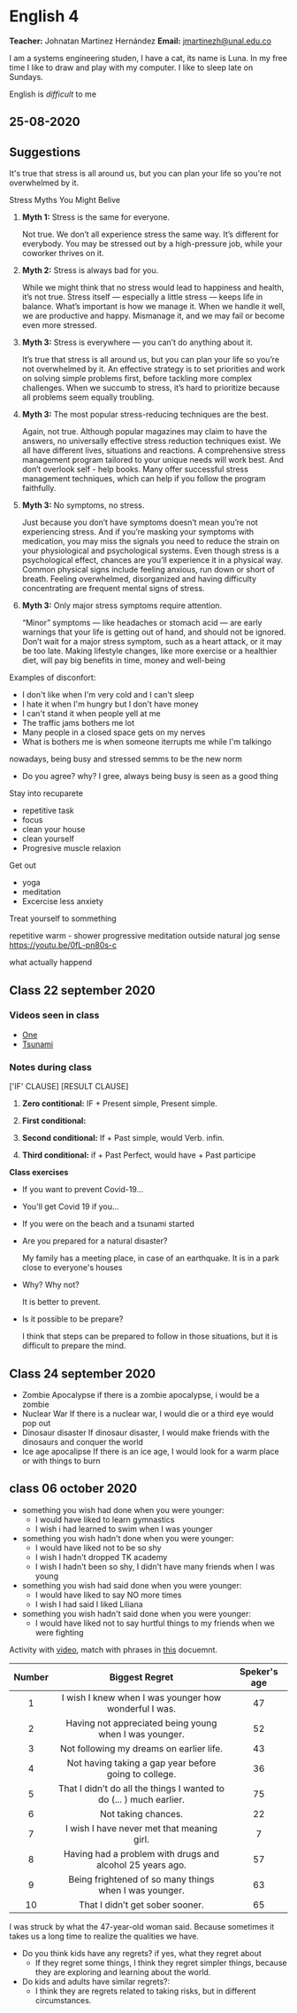 # English 4

**Teacher:** Johnatan Martinez Hernández
**Email:** jmartinezh@unal.edu.co

I am a systems engineering studen, I have a cat, its name is Luna.
In my free time I like to draw and play with my computer. I like to sleep late on
Sundays.

English is *difficult* to me

## 25-08-2020
## Suggestions


It's true that stress is all around us, but you can plan your life so
you're not overwhelmed by it.

Stress Myths You Might Belive

1. **Myth 1:** Stress is the same for everyone.

    Not true. We don’t all experience stress the same way. It’s different for
    everybody. You may be stressed out by a high-pressure job, while  your
    coworker thrives on it.

2. **Myth 2:** Stress is always bad for you.

    While we might think that no stress would lead to happiness and health, it’s
    not  true. Stress itself — especially a little stress — keeps life in balance.
    What’s important is how we manage it. When we handle it well, we are
    productive and happy. Mismanage it, and we may fail or become even more
    stressed.

3. **Myth 3:** Stress is everywhere — you can’t do anything about it.

   It’s true that stress is all around us, but you can plan your life so you’re
   not overwhelmed by it. An effective strategy is to set priorities and work on
   solving simple problems first, before tackling more complex challenges. When we
   succumb to stress, it’s hard to prioritize because all problems seem equally
   troubling.

4. **Myth 3:** The most popular stress-reducing techniques are the best.

   Again, not true. Although popular magazines may claim to have the answers, no
   universally effective stress reduction techniques exist. We all have different
   lives, situations and reactions. A comprehensive stress management program
   tailored to your unique needs will work best. And don’t overlook self - help
   books. Many offer successful stress management techniques, which can help if
   you follow the program faithfully.

5. **Myth 3:** No symptoms, no stress.

   Just because you don’t have symptoms doesn’t mean you’re not experiencing
   stress. And if you’re masking your symptoms with medication, you may miss the
   signals you need to reduce the strain on your physiological and psychological
   systems. Even though stress is a psychological effect, chances are you’ll
   experience it in a physical way. Common physical signs include feeling anxious,
   run down or short of breath. Feeling overwhelmed, disorganized and having
   difficulty concentrating are frequent mental signs of stress.

6. **Myth 3:** Only major stress symptoms require attention.

   “Minor” symptoms — like headaches or stomach acid — are early warnings that
   your life is getting out of hand, and should not be ignored. Don’t wait for a
   major stress symptom, such as a heart attack, or it may be too late. Making
   lifestyle changes, like more exercise or a healthier diet, will pay big
   benefits in time, money and well-being


Examples of disconfort:

* I don't like when I'm very cold and I can't sleep
* I hate it when I'm hungry but I don't have money
* I can't stand it when people yell at me
* The traffic jams bothers me lot
* Many people in a closed space gets on my nerves
* What is bothers me is when someone iterrupts me while I'm talkingo

nowadays, being busy and stressed semms to be the new norm

* Do you agree? why?
  I gree, always being busy is seen as a good thing


Stay into recuparete

- repetitive task
- focus
- clean your house
- clean yourself
- Progresive muscle relaxion

Get out
- yoga
- meditation
- Excercise less anxiety

Treat yourself to sommething

repetitive
warm - shower
progressive
meditation
outside
natural
jog
sense
https://youtu.be/0fL-pn80s-c

what actually happend

## Class 22 september 2020

### Videos seen in class

- [One](https://youtu.be/FH3ThwR99LM)
- [Tsunami](https://video.nationalgeographic.com/video/news/101-videos/00000144-0a30-d3cb-a96c-7b3dc88c0000)

### Notes during class

['IF' CLAUSE] [RESULT CLAUSE]

1. **Zero contitional:**
   IF + Present simple,  Present simple.
2. **First conditional:**

3. **Second conditional:**
   If + Past simple, would Verb. infin.
4. **Third conditional:**
   if + Past Perfect, would have + Past participe


**Class exercises**

- If you want to prevent Covid-19...
- You'll get Covid 19 if you...
- If you were on the beach and a tsunami started
- Are you prepared for a natural disaster?

  My family has a meeting place, in case of an earthquake. It is in a park close to everyone's houses
- Why? Why not?

  It is better to prevent.
- Is it possible to be prepare?

  I think that steps can be prepared to follow in those situations, but it is difficult to prepare the mind.

## Class 24 september 2020

* Zombie Apocalypse
  if there is a zombie apocalypse, i would be a zombie
* Nuclear War
  If there is a nuclear war, I would die or a third eye would pop out
* Dinosaur disaster
  If dinosaur disaster, I would make friends with the dinosaurs and conquer the
  world
* Ice age apocalipse
  If there is an ice age, I would look for a warm place or with things to burn

## class 06 october 2020

- something you wish had done when you were younger:
  - I would have liked to learn gymnastics
  - I wish i had learned to swim when I was younger
- something you wish hadn't done when you were younger:
  - I would have liked not to be so shy
  - I wish I hadn't dropped TK academy
  - I wish I hadn't been so shy, I didn't have many friends when I was young
- something you wish had said done when you were younger:
  - I would have liked to say NO more times
  - I wish I had said I liked Liliana
- something you wish hadn't said done when you were younger:
  - I would have liked not to say hurtful things to my friends when we were
  	fighting

Activity with [video](https://youtu.be/N8i6rUL4UIY), match with phrases in
[this](../regrets_listening.pdf) docuemnt.

| Number	| Biggest Regret	| Speker's age	|
| :---:	|	:---:	|	:---:	|
|	1		|	I wish I knew when I was younger how wonderful I was.	| 47 |
|	2		|	Having not appreciated being young when I was younger.	| 52	|
|	3		|	Not following my dreams on earlier life.	|	43	|
|	4		|	Not having taking a gap year before going to college.	|	36	|
|	5		|	That I didn’t do all the things I wanted to do (... ) much earlier.	| 75	|
|	6		|	Not taking chances.	|	22	|
|	7		|	I wish I have never met that meaning girl.	|	7	|
|	8	 	|	Having had a problem with drugs and alcohol 25 years ago.	|	57	|
|	9		|	Being frightened of so many things when I was younger.	|	63	|
|	10	| That I didn’t get sober sooner.	|	65	|

I was struck by what the 47-year-old woman said. Because sometimes it takes us a
long time to realize the qualities we have.

- Do you think kids have any regrets? if yes, what they regret about
  - If they regret some things, I think they regret simpler things, because they 
  	are exploring and learning about the world.
- Do kids and adults have similar regrets?:
  - I think they are regrets related to taking risks, but in different 
  	circumstances.